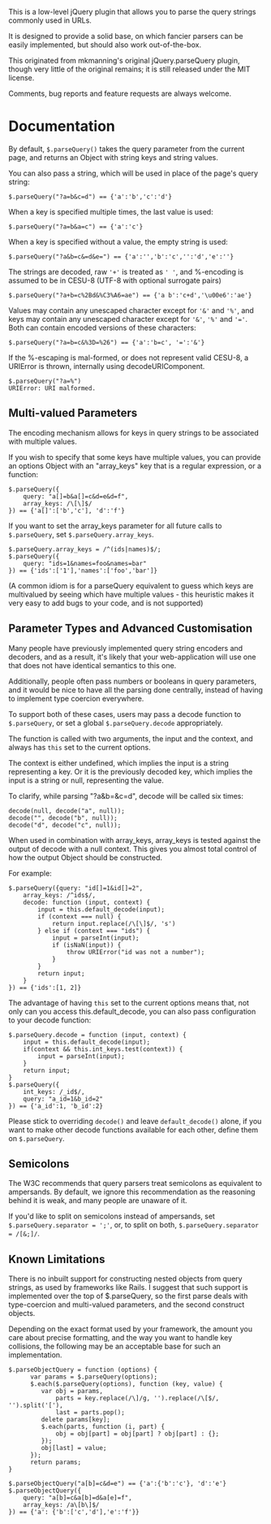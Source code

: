 This is a low-level jQuery plugin that allows you to parse the query strings commonly used in URLs.

It is designed to provide a solid base, on which fancier parsers can be easily implemented, but should also work out-of-the-box.

This originated from mkmanning's original jQuery.parseQuery plugin, though very little of the original remains; it is still released under the MIT license.

Comments, bug reports and feature requests are always welcome.


Documentation
=============

By default, `$.parseQuery()` takes the query parameter from the current page, and returns an Object with string keys and string values.

You can also pass a string, which will be used in place of the page's query string:

    $.parseQuery("?a=b&c=d") == {'a':'b','c':'d'}

When a key is specified multiple times, the last value is used:

    $.parseQuery("?a=b&a=c") == {'a':'c'}

When a key is specified without a value, the empty string is used:

    $.parseQuery("?a&b=c&=d&e=") == {'a':'','b':'c','':'d','e':''}

The strings are decoded, raw `'+'` is treated as `' '`, and %-encoding is assumed to be in CESU-8 (UTF-8 with optional surrogate pairs)

    $.parseQuery("?a+b=c%2Bd&%C3%A6=ae") == {'a b':'c+d','\u00e6':'ae'}

Values may contain any unescaped character except for `'&'` and `'%'`, and keys may contain any unescaped character except for `'&'`, `'%'` and `'='`. Both can contain encoded versions of these characters:

    $.parseQuery("?a=b=c&%3D=%26") == {'a':'b=c', '=':'&'}

If the %-escaping is mal-formed, or does not represent valid CESU-8, a URIError is thrown, internally using decodeURIComponent.

    $.parseQuery("?a=%")
    URIError: URI malformed.


Multi-valued Parameters
-----------------------

The encoding mechanism allows for keys in query strings to be associated with multiple values.

If you wish to specify that some keys have multiple values, you can provide an options Object with an "array_keys" key that is a regular expression, or a function:

    $.parseQuery({
        query: "a[]=b&a[]=c&d=e&d=f",
        array_keys: /\[\]$/
    }) == {'a[]':['b','c'], 'd':'f'}

If you want to set the array_keys parameter for all future calls to `$.parseQuery`, set `$.parseQuery.array_keys`.

    $.parseQuery.array_keys = /^(ids|names)$/;
    $.parseQuery({
        query: "ids=1&names=foo&names=bar"
    }) == {'ids':['1'],'names':['foo','bar']}

(A common idiom is for a parseQuery equivalent to guess which keys are multivalued by seeing which have multiple values - this heuristic makes it very easy to add bugs to your code, and is not supported)


Parameter Types and Advanced Customisation
------------------------------------------

Many people have previously implemented query string encoders and decoders, and as a result, it's likely that your web-application will use one that does not have identical semantics to this one.

Additionally, people often pass numbers or booleans in query parameters, and it would be nice to have all the parsing done centrally, instead of having to
implement type coercion everywhere.

To support both of these cases, users may pass a decode function to `$.parseQuery`, or set a global `$.parseQuery.decode` appropriately.

The function is called with two arguments, the input and the context, and always has `this` set to the current options.

The context is either undefined, which implies the input is a string representing a key. Or it is the previously decoded key, which implies the input is a string or null, representing the value.

To clarify, while parsing "?a&b=&c=d", decode will be called six times:

    decode(null, decode("a", null));
    decode("", decode("b", null));
    decode("d", decode("c", null));

When used in combination with array_keys, array_keys is tested against the output of decode with a null context. This gives you almost total control of how the output Object should be constructed.

For example:

    $.parseQuery({query: "id[]=1&id[]=2",
        array_keys: /^ids$/,
        decode: function (input, context) {
            input = this.default_decode(input);
            if (context === null) {
                return input.replace(/\[\]$/, 's')
            } else if (context === "ids") {
                input = parseInt(input);
                if (isNaN(input)) {
                    throw URIError("id was not a number");
                }
            }
            return input;
        }
    }) == {'ids':[1, 2]}

The advantage of having `this` set to the current options means that, not only can you access this.default_decode, you can also pass configuration to your decode function:

    $.parseQuery.decode = function (input, context) {
        input = this.default_decode(input);
        if(context && this.int_keys.test(context)) {
            input = parseInt(input);
        }
        return input;
    }
    $.parseQuery({
        int_keys: /_id$/,
        query: "a_id=1&b_id=2"
    }) == {'a_id':1, 'b_id':2}

Please stick to overriding `decode()` and leave `default_decode()` alone, if you want to make other decode functions available for each other, define them on `$.parseQuery`.


Semicolons
----------

The W3C recommends that query parsers treat semicolons as equivalent to ampersands. By default, we ignore this recommendation as the reasoning behind it is weak, and many people are unaware of it.

If you'd like to split on semicolons instead of ampersands, set `$.parseQuery.separator = ';'`, or, to split on both, `$.parseQuery.separator
= /[&;]/`.


Known Limitations
-----------------

There is no inbuilt support for constructing nested objects from query strings, as used by frameworks like Rails. I suggest that such support is implemented over the top of $.parseQuery, so the first parse deals with type-coercion and multi-valued parameters, and the second construct objects.

Depending on the exact format used by your framework, the amount you care about precise formatting, and the way you want to handle key collisions, the following may be an acceptable base for such an implementation.

    $.parseObjectQuery = function (options) {
          var params = $.parseQuery(options);
          $.each($.parseQuery(options), function (key, value) {
             var obj = params,
                 parts = key.replace(/\]/g, '').replace(/\[$/, '').split('['),
                 last = parts.pop();
             delete params[key];
             $.each(parts, function (i, part) {
                 obj = obj[part] = obj[part] ? obj[part] : {};
             });
             obj[last] = value;
          });
          return params;
    }

    $.parseObjectQuery("a[b]=c&d=e") == {'a':{'b':'c'}, 'd':'e'}
    $.parseObjectQuery({
        query: "a[b]=c&a[b]=d&a[e]=f",
        array_keys: /a\[b\]$/
    }) == {'a': {'b':['c','d'],'e':'f'}}
